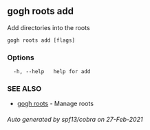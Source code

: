 ## gogh roots add

Add directories into the roots

```
gogh roots add [flags]
```

### Options

```
  -h, --help   help for add
```

### SEE ALSO

* [gogh roots](gogh_roots.md)	 - Manage roots

###### Auto generated by spf13/cobra on 27-Feb-2021

